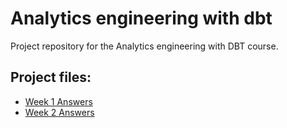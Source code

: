 # Analytics engineering with dbt

Project repository for the Analytics engineering with DBT course.

## Project files:
- [Week 1 Answers](./projects/Week_01_Answers_README.md)
- [Week 2 Answers](./projects/Week_02_Answers_README.md)